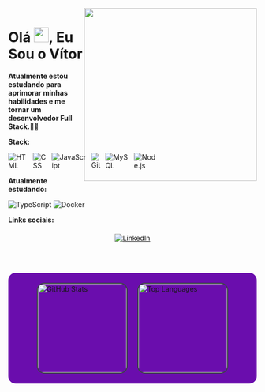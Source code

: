 
<img align="right" width="350px" height="350px; margin: 0; padding-top:30px; " src="https://user-images.githubusercontent.com/74038190/219923809-b86dc415-a0c2-4a38-bc88-ad6cf06395a8.gif" />


<h1 align="left">
  Olá <img src="https://media.giphy.com/media/hvRJCLFzcasrR4ia7z/giphy.gif" width="30px">, Eu Sou o Vítor
</h1>

<p><strong>Atualmente estou estudando para aprimorar minhas habilidades e me tornar um desenvolvedor Full Stack.</strong>🚀🚀</p>

<p><strong>Stack:</strong></p>
<div style="display: flex; align-items: center; gap: 20px;">

  <div style="display: flex; gap: 10px;">
    <img src="https://img.shields.io/badge/-HTML-05122A?style=flat&logo=HTML5" alt="HTML"/>
    <img src="https://img.shields.io/badge/-CSS-05122A?style=flat&logo=CSS3&logoColor=157286" alt="CSS"/>
    <img src="https://img.shields.io/badge/-JavaScript-05122A?style=flat&logo=JavaScript" alt="JavaScript"/>
    <img src="https://img.shields.io/badge/-Git-05122A?style=flat&logo=git" alt="Git"/>
    <img src="https://img.shields.io/badge/-MySQL-05122A?style=flat&logo=mysql" alt="MySQL"/>
    <img src="https://img.shields.io/badge/-Node.js-05122A?style=flat&logo=Node.js" alt="Node.js"/>
  </div>
</div>


<p><strong>Atualmente estudando:</strong></p>
<p>
  <img src="https://img.shields.io/badge/-TypeScript-05122A?style=flat&logo=TypeScript" alt="TypeScript"/>
  <img src="https://img.shields.io/badge/-Docker-05122A?style=flat&logo=docker" alt="Docker"/>
</p>


<p><strong>Links sociais:</strong></p>
<div style="display: flex; justify-content: center; gap: 20px; margin-top: 20px;">
  <a href="https://www.linkedin.com/in/vitor-daniel-44b748293/" target="_blank">
    <img src="https://img.shields.io/badge/LinkedIn-05122A?style=flat&logo=linkedin" alt="LinkedIn"/>
  </a>
</div>

<br><br>
<div style="background-color: #6a0dad; padding: 20px; border-radius: 15px; display: flex; flex-wrap: wrap; gap: 20px; justify-content: center; align-items: center;">
  <a href="https://beacons.ai/Vitor-DBelo" target="_blank" rel="noopener noreferrer" style="text-decoration: none;">
    <img 
      height="180" 
      src="https://github-readme-stats.vercel.app/api?username=Vitor-DBelo&show_icons=true&theme=dark&include_all_commits=true&count_private=true"
      style="border-radius: 15px; border: 2px solid #3c4347;" 
      alt="GitHub Stats" 
    />
  </a>
  <a href="https://beacons.ai/Vitor-DBelo" target="_blank" rel="noopener noreferrer" style="text-decoration: none;">
    <img 
      height="180" 
      src="https://github-readme-stats.vercel.app/api/top-langs/?username=Vitor-DBelo&layout=compact&langs_count=16&theme=dark"
      style="border-radius: 15px; border: 2px solid #3c4347;" 
      alt="Top Languages" 
    />
  </a>
</div>





